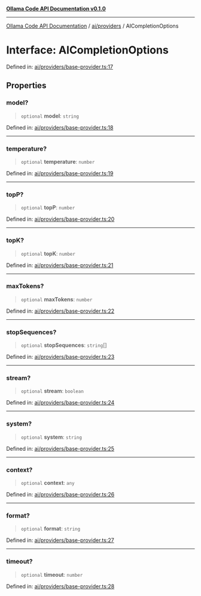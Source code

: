 [**Ollama Code API Documentation v0.1.0**](../../../README.md)

***

[Ollama Code API Documentation](../../../modules.md) / [ai/providers](../README.md) / AICompletionOptions

# Interface: AICompletionOptions

Defined in: [ai/providers/base-provider.ts:17](https://github.com/erichchampion/ollama-code/blob/f579fc18d250ee6a96568b59118babb3bbd950b6/ollama-code/src/ai/providers/base-provider.ts#L17)

## Properties

### model?

> `optional` **model**: `string`

Defined in: [ai/providers/base-provider.ts:18](https://github.com/erichchampion/ollama-code/blob/f579fc18d250ee6a96568b59118babb3bbd950b6/ollama-code/src/ai/providers/base-provider.ts#L18)

***

### temperature?

> `optional` **temperature**: `number`

Defined in: [ai/providers/base-provider.ts:19](https://github.com/erichchampion/ollama-code/blob/f579fc18d250ee6a96568b59118babb3bbd950b6/ollama-code/src/ai/providers/base-provider.ts#L19)

***

### topP?

> `optional` **topP**: `number`

Defined in: [ai/providers/base-provider.ts:20](https://github.com/erichchampion/ollama-code/blob/f579fc18d250ee6a96568b59118babb3bbd950b6/ollama-code/src/ai/providers/base-provider.ts#L20)

***

### topK?

> `optional` **topK**: `number`

Defined in: [ai/providers/base-provider.ts:21](https://github.com/erichchampion/ollama-code/blob/f579fc18d250ee6a96568b59118babb3bbd950b6/ollama-code/src/ai/providers/base-provider.ts#L21)

***

### maxTokens?

> `optional` **maxTokens**: `number`

Defined in: [ai/providers/base-provider.ts:22](https://github.com/erichchampion/ollama-code/blob/f579fc18d250ee6a96568b59118babb3bbd950b6/ollama-code/src/ai/providers/base-provider.ts#L22)

***

### stopSequences?

> `optional` **stopSequences**: `string`[]

Defined in: [ai/providers/base-provider.ts:23](https://github.com/erichchampion/ollama-code/blob/f579fc18d250ee6a96568b59118babb3bbd950b6/ollama-code/src/ai/providers/base-provider.ts#L23)

***

### stream?

> `optional` **stream**: `boolean`

Defined in: [ai/providers/base-provider.ts:24](https://github.com/erichchampion/ollama-code/blob/f579fc18d250ee6a96568b59118babb3bbd950b6/ollama-code/src/ai/providers/base-provider.ts#L24)

***

### system?

> `optional` **system**: `string`

Defined in: [ai/providers/base-provider.ts:25](https://github.com/erichchampion/ollama-code/blob/f579fc18d250ee6a96568b59118babb3bbd950b6/ollama-code/src/ai/providers/base-provider.ts#L25)

***

### context?

> `optional` **context**: `any`

Defined in: [ai/providers/base-provider.ts:26](https://github.com/erichchampion/ollama-code/blob/f579fc18d250ee6a96568b59118babb3bbd950b6/ollama-code/src/ai/providers/base-provider.ts#L26)

***

### format?

> `optional` **format**: `string`

Defined in: [ai/providers/base-provider.ts:27](https://github.com/erichchampion/ollama-code/blob/f579fc18d250ee6a96568b59118babb3bbd950b6/ollama-code/src/ai/providers/base-provider.ts#L27)

***

### timeout?

> `optional` **timeout**: `number`

Defined in: [ai/providers/base-provider.ts:28](https://github.com/erichchampion/ollama-code/blob/f579fc18d250ee6a96568b59118babb3bbd950b6/ollama-code/src/ai/providers/base-provider.ts#L28)
